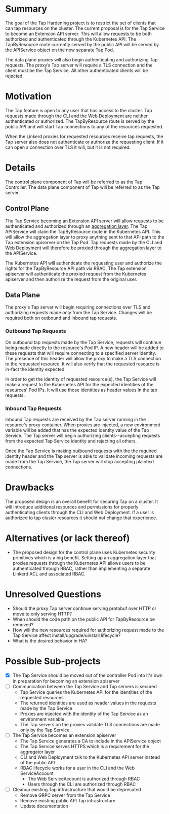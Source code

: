 # Summary

The goal of the Tap Hardening project is to restrict the set of clients that can
tap resources on the cluster. The current proposal is for the Tap Service to
become an Extension API server. This will allow requests to be both authorized
and authenticated through the Kubernetes API. The TapByResource route currently
served by the public API will be served by the APIService object on the now
separate Tap Pod.

The data plane proxies will also begin authenticating and authorizing Tap
requests. The proxy’s Tap server will require a TLS connection and the client
must be the Tap Service. All other authenticated clients will be rejected.

# Motivation

The Tap feature is open to any user that has access to the cluster. Tap requests
made through the CLI and the Web Deployment are neither authenticated or
authorized. The TapByResource route is served by the public API and will start
Tap connections to any of the resources requested.

When the Linkerd proxies for requested resources receive tap requests, the Tap
server also does not authenticate or authorize the requesting client. If it can
open a connection over TLS it will, but it is not required.

# Details

The control plane component of Tap will be referred to as the Tap Controller.
The data plane component of Tap will be referred to as the Tap server.

## Control Plane

The Tap Service becoming an Extension API server will allow requests to be
authenticated and authorized through an [aggregation layer](https://kubernetes.io/docs/concepts/extend-kubernetes/api-extension/apiserver-aggregation/).
The Tap APIService will claim the TapByResource route in the Kubernetes API.
This will allow the aggregation layer to proxy anything sent to that API path to
the Tap extension apiserver on the Tap Pod. Tap requests made by the CLI and Web
Deployment will therefore be proxied through the aggregation layer to the
APIService.

The Kubernetes API will authenticate the requesting user and authorize the
rights for the TapByResource API path via RBAC. The Tap extension apiserver will
authenticate the proxied request from the Kubernetes apiserver and then
authorize the request from the original user.

## Data Plane

The proxy's Tap server will begin requiring connections over TLS and authorizing
requests made only from the Tap Service. Changes will be required both on
outbound and inbound tap requests.

### Outbound Tap Requests

On outbound tap requests made by the Tap Service, requests will continue being
made directly to the resource's Pod IP. A new header will be added to these
requests that will require connecting to a specified server identity. The
presence of this header will allow the proxy to make a TLS connection to the
requested resource. It will also verify that the requested resource is in-fact
the identity expected.

In order to get the identity of requested resource(s), the Tap Service will make
a request to the Kubernetes API for the expected identities of the resources'
Pod IPs. It will use those identities as header values in the tap requests.

### Inbound Tap Requests

Inbound Tap requests are received by the Tap server running in the resource's
proxy container. When proxies are injected, a new environment variable will be
added that has the expected identity value of the Tap Service. The Tap server
will begin authorizing clients--accepting requests from the expected Tap Service
identity and rejecting all others.

Once the Tap Service is making outbound requests with the the required identity
header and the Tap server is able to validate incoming requests are made from
the Tap Service, the Tap server will stop accepting plaintext connections.

# Drawbacks

The proposed design is an overall benefit for securing Tap on a cluster. It will
introduce additional resources and permissions for properly authenticating
clients through the CLI and Web Deployment. If a user is authorized to tap
cluster resources it should not change that experience.

# Alternatives (or lack thereof)

- The proposed design for the control plane uses Kubernetes security primitives
  which is a big benefit. Setting up an aggregation layer that proxies requests
  through the Kubernetes API allows users to be authenticated through RBAC,
  rather than implementing a separate Linkerd ACL and associated RBAC.

# Unresolved Questions

- Should the proxy Tap server continue serving protobuf over HTTP or move to
  only serving HTTP?
- When should the code path on the public API for TapByResource be removed?
- How will the new resources required for authorizing request made to the Tap
  Service affect install/upgrade/uinstall lifecycle?
- What is the desired behavior in HA?

# Possible Sub-projects

- [x] The Tap Service should be moved out of the controller Pod into it's own in
  preparation for becoming an extension apiserver
- [ ] Communication between the Tap Service and Tap servers is secured
    * Tap Service queries the Kubernetes API for the identities of the requested
      resources
    * The returned identities are used as header values in the requests made by
      the Tap Service
    * Proxies are injected with the identity of the Tap Service as an
      environment variable
    * The Tap servers on the proxies validate TLS connections are made only by
      the Tap Service
- [ ] The Tap Service becomes an extension apiserver
    * The Tap Service generates a CA to include in the APIService object
    * The Tap Service serves HTTPS which is a requirement for the aggregator
      layer
    * CLI and Web Deployment talk to the Kubernetes API server instead of the
      public API
    * RBAC lifecycle works for a user in the CLI and the Web ServiceAccount
        * The Web ServiceAccount is authorized through RBAC
        * Users through the CLI are authorized through RBAC
- [ ] Cleanup existing Tap infrastructure that would be deprecated
    * Remove GRPC server from the Tap Service
    * Remove existing public API Tap infrastructure
    * Update documentation
